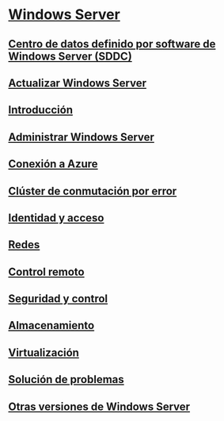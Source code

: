 # [Windows Server](windows-server.md)
## [Centro de datos definido por software de Windows Server (SDDC)](sddc.md)
## [Actualizar Windows Server](upgrade/upgrade-overview.md)
## [Introducción](get-started/Server-Basics.md)
## [Administrar Windows Server](administration/manage-windows-server.yml)
## [Conexión a Azure](azure-hybrid-services/index.md)
## [Clúster de conmutación por error](failover-clustering/failover-clustering-overview.md)
## [Identidad y acceso](identity/Identity-and-Access.yml)
## [Redes](networking/index.yml)
## [Control remoto](remote/index.yml)
## [Seguridad y control](security/security-and-assurance.yml)
## [Almacenamiento](storage/storage.yml)
## [Virtualización](virtualization/virtualization.yml)
## [Solución de problemas](troubleshoot/windows-server-troubleshooting.md)
## [Otras versiones de Windows Server](windows-server-versions.md)
